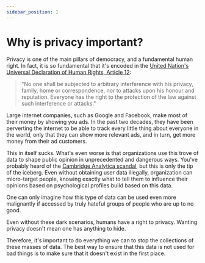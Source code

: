 ```yaml
---
sidebar_position: 1
---
```


# Why is privacy important?

Privacy is one of the main pillars of democracy, and a fundamental human right. In fact, it is so fundamental that it's encoded in the [United Nation's Universal Declaration of Human Rights, Article 12](https://www.un.org/en/about-us/universal-declaration-of-human-rights):

> "No one shall be subjected to arbitrary interference with his privacy, family, home or correspondence, nor to attacks upon his honour and reputation. Everyone has the right to the protection of the law against such interference or attacks."

Large internet companies, such as Google and Facebook, make most of their money by showing you ads. In the past two decades, they have been perverting the internet to be able to track every little thing about everyone in the world, only that they can show more relevant ads, and in turn, get more money from their ad customers.

This in itself sucks. What's even worse is that organizations use this trove of data to shape public opinion in unprecedented and dangerous ways. You've probably heard of the [Cambridge Analytica scandal](https://en.wikipedia.org/wiki/Facebook%E2%80%93Cambridge_Analytica_data_scandal), but this is only the tip of the iceberg. Even without obtaining user data illegally, organization can micro-target people, knowing exactly what to tell them to influence their opinions based on psychological profiles build based on this data.

One can only imagine how this type of data can be used even more malignantly if accessed by truly hateful groups of people who are up to no good.

Even without these dark scenarios, humans have a right to privacy. Wanting privacy doesn't mean one has anything to hide.

Therefore, it's important to do everything we can to stop the collections of these masses of data. The best way to ensure that this data is not used for bad things is to make sure that it doesn't exist in the first place.